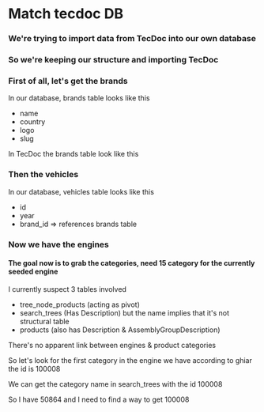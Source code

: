 # Match tecdoc DB

### We're trying to import data from TecDoc into our own database

### So we're keeping our structure and importing TecDoc

### First of all, let's get the brands

In our database, brands table looks like this

-   name
-   country
-   logo
-   slug

In TecDoc the brands table look like this

### Then the vehicles

In our database, vehicles table looks like this

-   id
-   year
-   brand_id => references brands table

### Now we have the engines

#### The goal now is to grab the categories, need 15 category for the currently seeded engine

I currently suspect 3 tables involved

* tree_node_products (acting as pivot)
* search_trees (Has Description) but the name implies that it's not structural table
* products (also has Description & AssemblyGroupDescription)

There's no apparent link between engines & product categories

So let's look for the first category in the engine we have according to ghiar
the id is 100008

We can get the category name in search_trees with the id 100008

So I have 50864 and I need to find a way to get 100008
